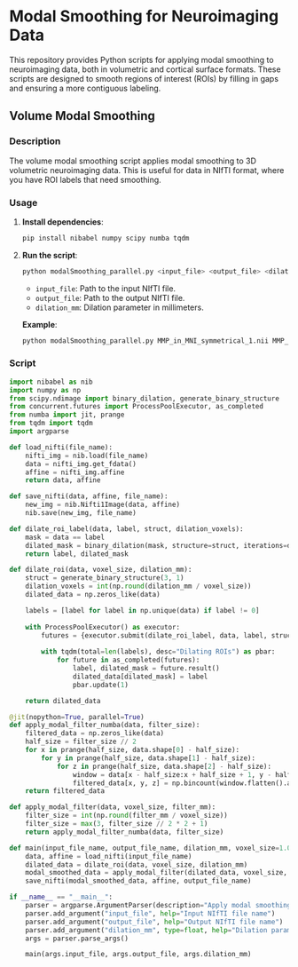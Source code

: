 # Modal Smoothing for Neuroimaging Data

This repository provides Python scripts for applying modal smoothing to neuroimaging data, both in volumetric and cortical surface formats. These scripts are designed to smooth regions of interest (ROIs) by filling in gaps and ensuring a more contiguous labeling.

## Volume Modal Smoothing

### Description

The volume modal smoothing script applies modal smoothing to 3D volumetric neuroimaging data. This is useful for data in NIfTI format, where you have ROI labels that need smoothing.

### Usage

1. **Install dependencies**:

    ```sh
    pip install nibabel numpy scipy numba tqdm
    ```

2. **Run the script**:

    ```sh
    python modalSmoothing_parallel.py <input_file> <output_file> <dilation_mm>
    ```

    - `input_file`: Path to the input NIfTI file.
    - `output_file`: Path to the output NIfTI file.
    - `dilation_mm`: Dilation parameter in millimeters.

    **Example**:

    ```sh
    python modalSmoothing_parallel.py MMP_in_MNI_symmetrical_1.nii MMP_in_MNI_symmetrical_1_sm1.nii 1.0
    ```

### Script

```python
import nibabel as nib
import numpy as np
from scipy.ndimage import binary_dilation, generate_binary_structure
from concurrent.futures import ProcessPoolExecutor, as_completed
from numba import jit, prange
from tqdm import tqdm
import argparse

def load_nifti(file_name):
    nifti_img = nib.load(file_name)
    data = nifti_img.get_fdata()
    affine = nifti_img.affine
    return data, affine

def save_nifti(data, affine, file_name):
    new_img = nib.Nifti1Image(data, affine)
    nib.save(new_img, file_name)

def dilate_roi_label(data, label, struct, dilation_voxels):
    mask = data == label
    dilated_mask = binary_dilation(mask, structure=struct, iterations=dilation_voxels)
    return label, dilated_mask

def dilate_roi(data, voxel_size, dilation_mm):
    struct = generate_binary_structure(3, 1)
    dilation_voxels = int(np.round(dilation_mm / voxel_size))
    dilated_data = np.zeros_like(data)

    labels = [label for label in np.unique(data) if label != 0]
    
    with ProcessPoolExecutor() as executor:
        futures = {executor.submit(dilate_roi_label, data, label, struct, dilation_voxels): label for label in labels}
        
        with tqdm(total=len(labels), desc="Dilating ROIs") as pbar:
            for future in as_completed(futures):
                label, dilated_mask = future.result()
                dilated_data[dilated_mask] = label
                pbar.update(1)

    return dilated_data

@jit(nopython=True, parallel=True)
def apply_modal_filter_numba(data, filter_size):
    filtered_data = np.zeros_like(data)
    half_size = filter_size // 2
    for x in prange(half_size, data.shape[0] - half_size):
        for y in prange(half_size, data.shape[1] - half_size):
            for z in prange(half_size, data.shape[2] - half_size):
                window = data[x - half_size:x + half_size + 1, y - half_size:y + half_size + 1, z - half_size:z + half_size + 1]
                filtered_data[x, y, z] = np.bincount(window.flatten().astype(np.int32)).argmax()
    return filtered_data

def apply_modal_filter(data, voxel_size, filter_mm):
    filter_size = int(np.round(filter_mm / voxel_size))
    filter_size = max(3, filter_size // 2 * 2 + 1)
    return apply_modal_filter_numba(data, filter_size)

def main(input_file_name, output_file_name, dilation_mm, voxel_size=1.0, filter_mm=1.0):
    data, affine = load_nifti(input_file_name)
    dilated_data = dilate_roi(data, voxel_size, dilation_mm)
    modal_smoothed_data = apply_modal_filter(dilated_data, voxel_size, filter_mm)
    save_nifti(modal_smoothed_data, affine, output_file_name)

if __name__ == "__main__":
    parser = argparse.ArgumentParser(description="Apply modal smoothing with dilation to a NIfTI file.")
    parser.add_argument("input_file", help="Input NIfTI file name")
    parser.add_argument("output_file", help="Output NIfTI file name")
    parser.add_argument("dilation_mm", type=float, help="Dilation parameter in mm")
    args = parser.parse_args()

    main(args.input_file, args.output_file, args.dilation_mm)
